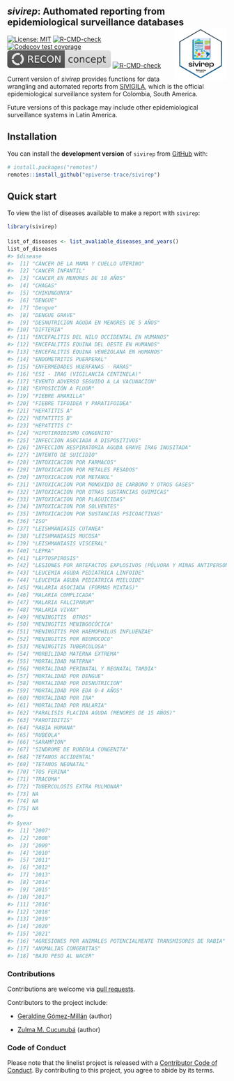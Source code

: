 
<!-- README.md is generated from README.Rmd. Please edit that file -->

## *sivirep*: Authomated reporting from epidemiological surveillance databases <img src="man/figures/logo.png" align="right" width="120" />

<!-- badges: start -->

[![License:
MIT](https://img.shields.io/badge/License-MIT-yellow.svg)](https://opensource.org/licenses/MIT)
[![R-CMD-check](https://github.com/epiverse-trace/readepi/actions/workflows/R-CMD-check.yaml/badge.svg)](https://github.com/epiverse-trace/readepi/actions/workflows/R-CMD-check.yaml)
[![Codecov test
coverage](https://codecov.io/gh/epiverse-trace/readepi/branch/main/graph/badge.svg)](https://app.codecov.io/gh/epiverse-trace/readepi?branch=main)
[![lifecycle-concept](https://raw.githubusercontent.com/reconverse/reconverse.github.io/master/images/badge-concept.svg)](https://www.reconverse.org/lifecycle.html#concept)
[![R-CMD-check](https://github.com/epiverse-trace/sivirep/actions/workflows/R-CMD-check.yaml/badge.svg)](https://github.com/epiverse-trace/sivirep/actions/workflows/R-CMD-check.yaml)
<!-- badges: end -->

Current version of *sivirep* provides functions for data wrangling and
automated reports from
[SIVIGILA](https://www.ins.gov.co/Direcciones/Vigilancia/Paginas/SIVIGILA.aspx),
which is the official epidemiological surveillance system for Colombia,
South America.

Future versions of this package may include other epidemiological
surveillance systems in Latin America.

## Installation

You can install the **development version** of `sivirep` from
[GitHub](https://github.com/) with:

``` r
# install.packages("remotes")
remotes::install_github("epiverse-trace/sivirep")
```

## Quick start

To view the list of diseases available to make a report with `sivirep`:

``` r
library(sivirep)

list_of_diseases <- list_avaliable_diseases_and_years()
list_of_diseases
#> $disease
#>  [1] "CÁNCER DE LA MAMA Y CUELLO UTERINO"                               
#>  [2] "CANCER INFANTIL"                                                  
#>  [3] "CANCER_EN MENORES DE 18 AÑOS"                                     
#>  [4] "CHAGAS"                                                           
#>  [5] "CHIKUNGUNYA"                                                      
#>  [6] "DENGUE"                                                           
#>  [7] "Dengue"                                                           
#>  [8] "DENGUE GRAVE"                                                     
#>  [9] "DESNUTRICION AGUDA EN MENORES DE 5 AÑOS"                          
#> [10] "DIFTERIA"                                                         
#> [11] "ENCEFALITIS DEL NILO OCCIDENTAL EN HUMANOS"                       
#> [12] "ENCEFALITIS EQUINA DEL OESTE EN HUMANOS"                          
#> [13] "ENCEFALITIS EQUINA VENEZOLANA EN HUMANOS"                         
#> [14] "ENDOMETRITIS PUERPERAL"                                           
#> [15] "ENFERMEDADES HUERFANAS - RARAS"                                   
#> [16] "ESI - IRAG (VIGILANCIA CENTINELA)"                                
#> [17] "EVENTO ADVERSO SEGUIDO A LA VACUNACION"                           
#> [18] "EXPOSICIÓN A FLUOR"                                               
#> [19] "FIEBRE AMARILLA"                                                  
#> [20] "FIEBRE TIFOIDEA Y PARATIFOIDEA"                                   
#> [21] "HEPATITIS A"                                                      
#> [22] "HEPATITIS B"                                                      
#> [23] "HEPATITIS C"                                                      
#> [24] "HIPOTIROIDISMO CONGENITO"                                         
#> [25] "INFECCION ASOCIADA A DISPOSITIVOS"                                
#> [26] "INFECCION RESPIRATORIA AGUDA GRAVE IRAG INUSITADA"                
#> [27] "INTENTO DE SUICIDIO"                                              
#> [28] "INTOXICACION POR FARMACOS"                                        
#> [29] "INTOXICACION POR METALES PESADOS"                                 
#> [30] "INTOXICACION POR METANOL"                                         
#> [31] "INTOXICACION POR MONOXIDO DE CARBONO Y OTROS GASES"               
#> [32] "INTOXICACION POR OTRAS SUSTANCIAS QUIMICAS"                       
#> [33] "INTOXICACION POR PLAGUICIDAS"                                     
#> [34] "INTOXICACION POR SOLVENTES"                                       
#> [35] "INTOXICACION POR SUSTANCIAS PSICOACTIVAS"                         
#> [36] "ISO"                                                              
#> [37] "LEISHMANIASIS CUTANEA"                                            
#> [38] "LEISHMANIASIS MUCOSA"                                             
#> [39] "LEISHMANIASIS VISCERAL"                                           
#> [40] "LEPRA"                                                            
#> [41] "LEPTOSPIROSIS"                                                    
#> [42] "LESIONES POR ARTEFACTOS EXPLOSIVOS (PÓLVORA Y MINAS ANTIPERSONAL)"
#> [43] "LEUCEMIA AGUDA PEDIATRICA LINFOIDE"                               
#> [44] "LEUCEMIA AGUDA PEDIATRICA MIELOIDE"                               
#> [45] "MALARIA ASOCIADA (FORMAS MIXTAS)"                                 
#> [46] "MALARIA COMPLICADA"                                               
#> [47] "MALARIA FALCIPARUM"                                               
#> [48] "MALARIA VIVAX"                                                    
#> [49] "MENINGITIS  OTROS"                                                
#> [50] "MENINGITIS MENINGOCÓCICA"                                         
#> [51] "MENINGITIS POR HAEMOPHILUS INFLUENZAE"                            
#> [52] "MENINGITIS POR NEUMOCOCO"                                         
#> [53] "MENINGITIS TUBERCULOSA"                                           
#> [54] "MORBILIDAD MATERNA EXTREMA"                                       
#> [55] "MORTALIDAD MATERNA"                                               
#> [56] "MORTALIDAD PERINATAL Y NEONATAL TARDIA"                           
#> [57] "MORTALIDAD POR DENGUE"                                            
#> [58] "MORTALIDAD POR DESNUTRICION"                                      
#> [59] "MORTALIDAD POR EDA 0-4 AÑOS"                                      
#> [60] "MORTALIDAD POR IRA"                                               
#> [61] "MORTALIDAD POR MALARIA"                                           
#> [62] "PARALISIS FLACIDA AGUDA (MENORES DE 15 AÑOS)"                     
#> [63] "PAROTIDITIS"                                                      
#> [64] "RABIA HUMANA"                                                     
#> [65] "RUBEOLA"                                                          
#> [66] "SARAMPION"                                                        
#> [67] "SINDROME DE RUBEOLA CONGENITA"                                    
#> [68] "TETANOS ACCIDENTAL"                                               
#> [69] "TETANOS NEONATAL"                                                 
#> [70] "TOS FERINA"                                                       
#> [71] "TRACOMA"                                                          
#> [72] "TUBERCULOSIS EXTRA PULMONAR"                                      
#> [73] NA                                                                 
#> [74] NA                                                                 
#> [75] NA                                                                 
#> 
#> $year
#>  [1] "2007"                                                        
#>  [2] "2008"                                                        
#>  [3] "2009"                                                        
#>  [4] "2010"                                                        
#>  [5] "2011"                                                        
#>  [6] "2012"                                                        
#>  [7] "2013"                                                        
#>  [8] "2014"                                                        
#>  [9] "2015"                                                        
#> [10] "2017"                                                        
#> [11] "2016"                                                        
#> [12] "2018"                                                        
#> [13] "2019"                                                        
#> [14] "2020"                                                        
#> [15] "2021"                                                        
#> [16] "AGRESIONES POR ANIMALES POTENCIALMENTE TRANSMISORES DE RABIA"
#> [17] "ANOMALIAS CONGENITAS"                                        
#> [18] "BAJO PESO AL NACER"
```

### Contributions

Contributions are welcome via [pull
requests](https://github.com/epiverse-trace/sivirep/pulls).

Contributors to the project include:

-   [Geraldine Gómez-Millán](https://github.com/GeraldineGomez) (author)

-   [Zulma M. Cucunubá](https://github.com/zmcucunuba) (author)

### Code of Conduct

Please note that the linelist project is released with a [Contributor
Code of
Conduct](https://contributor-covenant.org/version/2/0/CODE_OF_CONDUCT.html).
By contributing to this project, you agree to abide by its terms.

